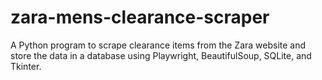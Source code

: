 # zara-mens-clearance-scraper
A Python program to scrape clearance items from the Zara website and store the data in a database using  Playwright, BeautifulSoup, SQLite, and Tkinter.
